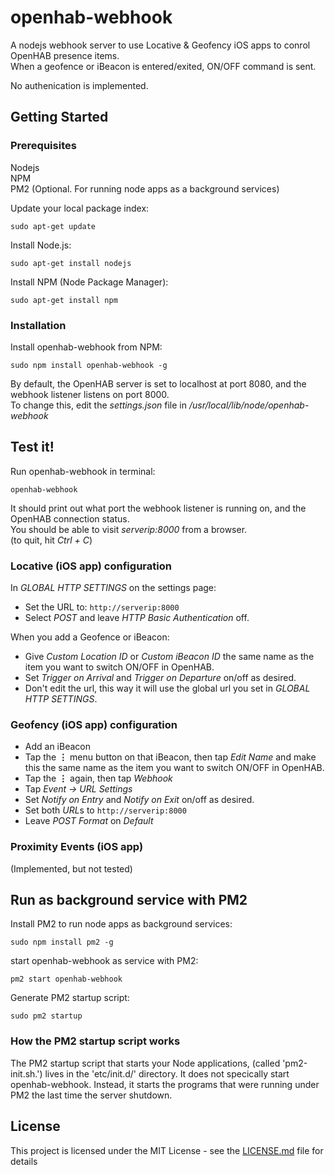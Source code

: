 # openhab-webhook
A nodejs webhook server to use Locative &amp; Geofency iOS apps to conrol OpenHAB presence items.<br>
When a geofence or iBeacon is entered/exited, ON/OFF command is sent.

No authenication is implemented.

## Getting Started
### Prerequisites
Nodejs  
NPM  
PM2 (Optional. For running node apps as a background services)

Update your local package index:
```
sudo apt-get update
```

Install Node.js:
```
sudo apt-get install nodejs
```

Install NPM (Node Package Manager):
```
sudo apt-get install npm
```

### Installation
Install openhab-webhook from NPM:
```
sudo npm install openhab-webhook -g
```

By default, the OpenHAB server is set to localhost at port 8080, and the webhook listener listens on port 8000.<br>
To change this, edit the *settings.json* file in */usr/local/lib/node/openhab-webhook*


## Test it!

Run openhab-webhook in terminal:
```
openhab-webhook
```
It should print out what port the webhook listener is running on, and the OpenHAB connection status.<br>
You should be able to visit *serverip:8000* from a browser.<br>
(to quit, hit *Ctrl + C*)

### Locative (iOS app) configuration
In *GLOBAL HTTP SETTINGS* on the settings page:
* Set the URL to: ```http://serverip:8000```
* Select *POST* and leave *HTTP Basic Authentication* off.

When you add a Geofence or iBeacon:
* Give *Custom Location ID* or *Custom iBeacon ID* the same name as the item you want to switch ON/OFF in OpenHAB.
* Set *Trigger on Arrival* and *Trigger on Departure* on/off as desired.
* Don't edit the url, this way it will use the global url you set in *GLOBAL HTTP SETTINGS*.

### Geofency (iOS app) configuration
* Add an iBeacon
* Tap the **&#8942;** menu button on that iBeacon, then tap *Edit Name* and make this the same name as the item you want to switch ON/OFF in OpenHAB.
* Tap the **&#8942;** again, then tap *Webhook*
* Tap *Event &#8594; URL Settings*
* Set *Notify on Entry* and *Notify on Exit* on/off as desired.
* Set both *URL*s to ```http://serverip:8000```
* Leave *POST Format* on *Default*

### Proximity Events (iOS app)
(Implemented, but not tested)


## Run as background service with PM2
Install PM2 to run node apps as background services:
```
sudo npm install pm2 -g
```
start openhab-webhook as service with PM2:
```
pm2 start openhab-webhook
```

Generate PM2 startup script:
```
sudo pm2 startup
```

### How the PM2 startup script works
The PM2 startup script that starts your Node applications, (called 'pm2-init.sh.') lives in the 'etc/init.d/' directory. It does not specically start openhab-webhook. Instead, it starts the programs that were running under PM2 the last time the server shutdown.

## License
This project is licensed under the MIT License - see the [LICENSE.md](LICENSE.md) file for details
